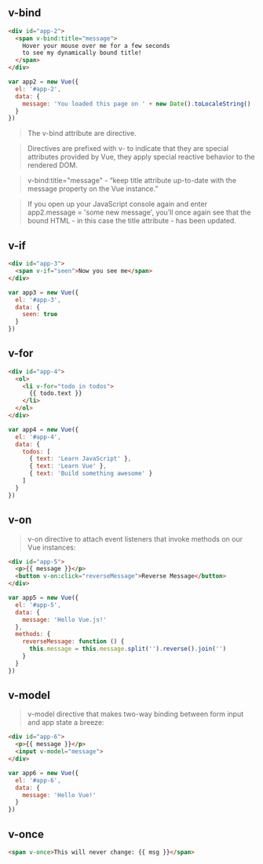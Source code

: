## v-bind
```html
<div id="app-2">
  <span v-bind:title="message">
    Hover your mouse over me for a few seconds
    to see my dynamically bound title!
  </span>
</div>
```
```js
var app2 = new Vue({
  el: '#app-2',
  data: {
    message: 'You loaded this page on ' + new Date().toLocaleString()
  }
})
```
> The v-bind attribute are directive. 

> Directives are prefixed with v- to indicate that they are special attributes provided by Vue, they apply special reactive behavior to the rendered DOM. 

> v-bind:title="message" - “keep title attribute up-to-date with the message property on the Vue instance.”

> If you open up your JavaScript console again and enter app2.message = 'some new message', you’ll once again see that the bound HTML - in this case the title attribute - has been updated.

## v-if
```html
<div id="app-3">
  <span v-if="seen">Now you see me</span>
</div>
```
```js
var app3 = new Vue({
  el: '#app-3',
  data: {
    seen: true
  }
})
```
## v-for
```html
<div id="app-4">
  <ol>
    <li v-for="todo in todos">
      {{ todo.text }}
    </li>
  </ol>
</div>
```
```js
var app4 = new Vue({
  el: '#app-4',
  data: {
    todos: [
      { text: 'Learn JavaScript' },
      { text: 'Learn Vue' },
      { text: 'Build something awesome' }
    ]
  }
})
```

## v-on
> v-on directive to attach event listeners that invoke methods on our Vue instances:
```html
<div id="app-5">
  <p>{{ message }}</p>
  <button v-on:click="reverseMessage">Reverse Message</button>
</div>
```
```js
var app5 = new Vue({
  el: '#app-5',
  data: {
    message: 'Hello Vue.js!'
  },
  methods: {
    reverseMessage: function () {
      this.message = this.message.split('').reverse().join('')
    }
  }
})
```
## v-model
> v-model directive that makes two-way binding between form input and app state a breeze:
```html
<div id="app-6">
  <p>{{ message }}</p>
  <input v-model="message">
</div>
```
```js
var app6 = new Vue({
  el: '#app-6',
  data: {
    message: 'Hello Vue!'
  }
})
```
## v-once
```html
<span v-once>This will never change: {{ msg }}</span>
```

```html

```
```js

```


```html

```
```js

```


```html

```
```js

```
